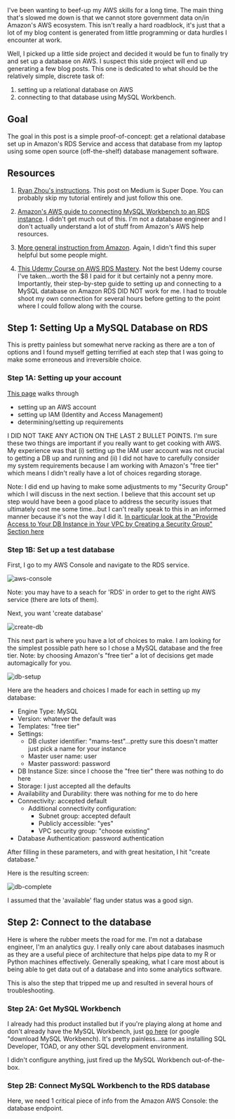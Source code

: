 I've been wanting to beef-up my AWS skills for a long time. The main thing that's slowed me down is that we cannot store government data on/in Amazon's AWS ecosystem. This isn't really a hard roadblock, it's just that a lot of my blog content is generated from little programming or data hurdles I encounter at work. 

Well, I picked up a little side project and decided it would be fun to finally try and set up a database on AWS. I suspect this side project will end up generating a few blog posts. This one is dedicated to what should be the relatively simple, discrete task of:

1. setting up a relational database on AWS
2. connecting to that database using MySQL Workbench.

## Goal

The goal in this post is a simple proof-of-concept: get a relational database set up in Amazon's RDS Service and access that database from my laptop using some open source (off-the-shelf) database management software.

## Resources

1. [Ryan Zhou's instructions](https://medium.com/@ryanzhou7/connecting-a-mysql-workbench-to-amazon-web-services-relational-database-service-36ae1f23d424). This post on Medium is Super Dope. You can probably skip my tutorial entirely and just follow this one.

2. [Amazon's AWS guide to connecting MySQL Workbench to an RDS instance](https://aws.amazon.com/premiumsupport/knowledge-center/connect-rds-mysql-workbench/). I didn't get much out of this. I'm not a database engineer and I don't actually understand a lot of stuff from Amazon's AWS help resources.

3. [More general instruction from Amazon](https://docs.aws.amazon.com/AmazonRDS/latest/UserGuide/CHAP_GettingStarted.html). Again, I didn't find this super helpful but some people might.

4. [This Udemy Course on AWS RDS Mastery](https://www.udemy.com/course/aws-master-class-databases-in-the-cloud-with-aws-rds/). Not the best Udemy course I've taken...worth the $8 I paid for it but certainly not a penny more. Importantly, their step-by-step guide to setting up and connecting to a MySQL database on Amazon RDS DID NOT work for me. I had to trouble shoot my own connection for several hours before getting to the point where I could follow along with the course.

## Step 1: Setting Up a MySQL Database on RDS

This is pretty painless but somewhat nerve racking as there are a ton of options and I found myself getting terrified at each step that I was going to make some erroneous and irreversible choice.

### Step 1A: Setting up your account

[This page](https://docs.aws.amazon.com/AmazonRDS/latest/UserGuide/CHAP_SettingUp.html) walks through 

* setting up an AWS account
* setting up IAM (Identity and Access Management)
* determining/setting up requirements

I DID NOT TAKE ANY ACTION ON THE LAST 2 BULLET POINTS. I'm sure these two things are important if you really want to get cooking with AWS. My experience was that (i) setting up the IAM user account was not crucial to getting a DB up and running and (ii) I did not have to carefully consider my system requirements because I am working with Amazon's "free tier" which means I didn't really have a lot of choices regarding storage.

Note: I did end up having to make some adjustments to my "Security Group" which I will discuss in the next section. I believe that this account set up step would have been a good place to address the security issues that ultimately cost me some time...but I can't really speak to this in an informed manner because it's not the way I did it. [In particular look at the "Provide Access to Your DB Instance in Your VPC by Creating a Security Group" Section here](https://docs.aws.amazon.com/AmazonRDS/latest/UserGuide/CHAP_SettingUp.html#CHAP_SettingUp.IAM)


### Step 1B: Set up a test database

First, I go to my AWS Console and navigate to the RDS service. 

![aws-console](/images/aws-rds-home.png)

Note: you may have to a seach for 'RDS' in order to get to the right AWS service (there are lots of them).

Next, you want 'create database'

![create-db](/images/aws-rds-create-db.png)

This next part is where you have a lot of choices to make. I am looking for the simplest possible path here so I chose a MySQL database and the free tier. Note: by choosing Amazon's "free tier" a lot of decisions get made automagically for you.

![db-setup](/images/db-setup-1.png)

Here are the headers and choices I made for each in setting up my database:

* Engine Type: MySQL
* Version: whatever the default was
* Templates: "free tier"
* Settings:
    - DB cluster identifier: "mams-test"...pretty sure this doesn't matter just pick a name for your instance
    - Master user name: user
    - Master password:  password
* DB Instance Size: since I choose the "free tier" there was nothing to do here
* Storage: I just accepted all the defaults
* Availability and Durability: there was nothing for me to do here
* Connectivity: accepted default
    - Additional connectivity configuration: 
        - Subnet group: accepted default
        - Publicly accessible: "yes"
        - VPC security group: "choose existing"
* Database Authentication: password authentication

After filling in these parameters, and with great hesitation, I hit "create database."

Here is the resulting screen:

![db-complete](/images/db-complete.png)

I assumed that the 'available' flag under status was a good sign. 

## Step 2: Connect to the database 

Here is where the rubber meets the road for me. I'm not a database engineer, I'm an analytics guy. I really only care about databases inasmuch as they are a useful piece of architecture that helps pipe data to my R or Python machines effectively. Generally speaking, what I care most about is being able to get data out of a database and into some analytics software.

This is also the step that tripped me up and resulted in several hours of troubleshooting.

### Step 2A: Get MySQL Workbench

I already had this product installed but if you're playing along at home and don't already have the MySQL Workbench, just [go here](https://dev.mysql.com/downloads/workbench/) (or google "download MySQL Workbench). It's pretty painless...same as installing SQL Developer, TOAD, or any other SQL development environment.

I didn't configure anything, just fired up the MySQL Workbench out-of-the-box.

### Step 2B: Connect MySQL Workbench to the RDS database

Here, we need 1 critical piece of info from the Amazon AWS Console: the database endpoint. 



